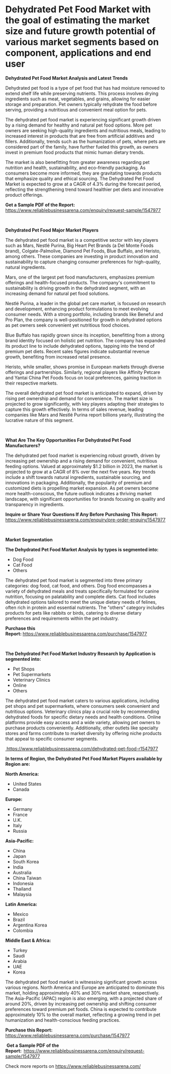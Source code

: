 <p><h1>Dehydrated Pet Food Market with the goal of estimating the market size and future growth potential of various market segments based on component, applications and end user</h1></p><p><strong>Dehydrated Pet Food Market Analysis and Latest Trends</strong></p>
<p><p>Dehydrated pet food is a type of pet food that has had moisture removed to extend shelf life while preserving nutrients. This process involves drying ingredients such as meat, vegetables, and grains, allowing for easier storage and preparation. Pet owners typically rehydrate the food before serving, providing a nutritious and convenient meal option for pets. </p><p>The dehydrated pet food market is experiencing significant growth driven by a rising demand for healthy and natural pet food options. More pet owners are seeking high-quality ingredients and nutritious meals, leading to increased interest in products that are free from artificial additives and fillers. Additionally, trends such as the humanization of pets, where pets are considered part of the family, have further fueled this growth, as owners invest in premium food products that mimic human dietary trends.</p><p>The market is also benefitting from greater awareness regarding pet nutrition and health, sustainability, and eco-friendly packaging. As consumers become more informed, they are gravitating towards products that emphasize quality and ethical sourcing. The Dehydrated Pet Food Market is expected to grow at a CAGR of 4.3% during the forecast period, reflecting the strengthening trend toward healthier pet diets and innovative product offerings.</p></p>
<p><strong>Get a Sample PDF of the Report:&nbsp;</strong> <a href="https://www.reliablebusinessarena.com/enquiry/request-sample/1547977?utm_campaign=2120&utm_medium=2&utm_source=Github&utm_content=ia&utm_term=08022025&utm_id=dehydrated-pet-food">https://www.reliablebusinessarena.com/enquiry/request-sample/1547977</a></p>
<p>&nbsp;</p>
<p><strong>Dehydrated Pet Food Major Market Players</strong></p>
<p><p>The dehydrated pet food market is a competitive sector with key players such as Mars, Nestlé Purina, Big Heart Pet Brands (a Del Monte Foods brand), Colgate-Palmolive, Diamond Pet Foods, Blue Buffalo, and Heristo, among others. These companies are investing in product innovation and sustainability to capture changing consumer preferences for high-quality, natural ingredients.</p><p>Mars, one of the largest pet food manufacturers, emphasizes premium offerings and health-focused products. The company's commitment to sustainability is driving growth in the dehydrated segment, with an increasing demand for natural pet food solutions.</p><p>Nestlé Purina, a leader in the global pet care market, is focused on research and development, enhancing product formulations to meet evolving consumer needs. With a strong portfolio, including brands like Beneful and Pro Plan, the company is well-positioned for growth in dehydrated options as pet owners seek convenient yet nutritious food choices.</p><p>Blue Buffalo has rapidly grown since its inception, benefitting from a strong brand identity focused on holistic pet nutrition. The company has expanded its product line to include dehydrated options, tapping into the trend of premium pet diets. Recent sales figures indicate substantial revenue growth, benefiting from increased retail presence.</p><p>Heristo, while smaller, shows promise in European markets through diverse offerings and partnerships. Similarly, regional players like Affinity Petcare and Yantai China Pet Foods focus on local preferences, gaining traction in their respective markets.</p><p>The overall dehydrated pet food market is anticipated to expand, driven by rising pet ownership and demand for convenience. The market size is projected to grow significantly, with key players adapting their strategies to capture this growth effectively. In terms of sales revenue, leading companies like Mars and Nestlé Purina report billions yearly, illustrating the lucrative nature of this segment.</p></p>
<p>&nbsp;</p>
<p><strong>What Are The Key Opportunities For Dehydrated Pet Food Manufacturers?</strong></p>
<p><p>The dehydrated pet food market is experiencing robust growth, driven by increasing pet ownership and a rising demand for convenient, nutritious feeding options. Valued at approximately $1.2 billion in 2023, the market is projected to grow at a CAGR of 8% over the next five years. Key trends include a shift towards natural ingredients, sustainable sourcing, and innovations in packaging. Additionally, the popularity of premium and customized diets is propelling market expansion. As pet owners become more health-conscious, the future outlook indicates a thriving market landscape, with significant opportunities for brands focusing on quality and transparency in ingredients.</p></p>
<p><strong>Inquire or Share Your Questions If Any Before Purchasing This Report:</strong> <a href="https://www.reliablebusinessarena.com/enquiry/pre-order-enquiry/1547977?utm_campaign=2120&utm_medium=2&utm_source=Github&utm_content=ia&utm_term=08022025&utm_id=dehydrated-pet-food">https://www.reliablebusinessarena.com/enquiry/pre-order-enquiry/1547977</a></p>
<p>&nbsp;</p>
<p><strong>Market Segmentation</strong></p>
<p><strong>The Dehydrated Pet Food Market Analysis by types is segmented into:</strong></p>
<p><ul><li>Dog Food</li><li>Cat Food</li><li>Others</li></ul></p>
<p><p>The dehydrated pet food market is segmented into three primary categories: dog food, cat food, and others. Dog food encompasses a variety of dehydrated meals and treats specifically formulated for canine nutrition, focusing on palatability and complete diets. Cat food includes dehydrated options tailored to meet the unique dietary needs of felines, often rich in protein and essential nutrients. The "others" category includes products for pets like rabbits or birds, catering to diverse dietary preferences and requirements within the pet industry.</p></p>
<p><strong>Purchase this Report:&nbsp;</strong><a href="https://www.reliablebusinessarena.com/purchase/1547977?utm_campaign=2120&utm_medium=2&utm_source=Github&utm_content=ia&utm_term=08022025&utm_id=dehydrated-pet-food">https://www.reliablebusinessarena.com/purchase/1547977</a></p>
<p>&nbsp;</p>
<p><strong>The Dehydrated Pet Food Market Industry Research by Application is segmented into:</strong></p>
<p><ul><li>Pet Shops</li><li>Pet Supermarkets</li><li>Veterinary Clinics</li><li>Online</li><li>Others</li></ul></p>
<p><p>The dehydrated pet food market caters to various applications, including pet shops and pet supermarkets, where consumers seek convenient and nutritious options. Veterinary clinics play a crucial role by recommending dehydrated foods for specific dietary needs and health conditions. Online platforms provide easy access and a wide variety, allowing pet owners to purchase products conveniently. Additionally, other outlets like specialty stores and farms contribute to market diversity by offering niche products that appeal to specific consumer segments.</p></p>
<p><a href="https://www.reliablebusinessarena.com/dehydrated-pet-food-r1547977?utm_campaign=2120&utm_medium=2&utm_source=Github&utm_content=ia&utm_term=08022025&utm_id=dehydrated-pet-food">&nbsp;https://www.reliablebusinessarena.com/dehydrated-pet-food-r1547977</a></p>
<p><strong>In terms of Region, the Dehydrated Pet Food Market Players available by Region are:</strong></p>
<p>
    <p> <strong> North America: </strong>
        <ul>
            <li>United States</li>
            <li>Canada</li>
        </ul>
        </p> 
    <p> <strong> Europe: </strong>
        <ul>
            <li>Germany</li>
            <li>France</li>
            <li>U.K.</li>
            <li>Italy</li>
            <li>Russia</li>
        </ul>
        </p> 
    <p> <strong> Asia-Pacific: </strong>
        <ul>
            <li>China</li>
            <li>Japan</li>
            <li>South Korea</li>
            <li>India</li>
            <li>Australia</li>
            <li>China Taiwan</li>
            <li>Indonesia</li>
            <li>Thailand</li>
            <li>Malaysia</li>
        </ul>
        </p> 
    <p> <strong> Latin America: </strong>
        <ul>
            <li>Mexico</li>
            <li>Brazil</li>
            <li>Argentina Korea</li>
            <li>Colombia</li>
        </ul>
        </p> 
    <p> <strong> Middle East & Africa: </strong>
        <ul>
            <li>Turkey</li>
            <li>Saudi</li>
            <li>Arabia</li>
            <li>UAE</li>
            <li>Korea</li>
        </ul>
    </p>
    </p>
<p><p>The dehydrated pet food market is witnessing significant growth across various regions. North America and Europe are anticipated to dominate this market, holding approximately 40% and 30% market share, respectively. The Asia-Pacific (APAC) region is also emerging, with a projected share of around 20%, driven by increasing pet ownership and shifting consumer preferences toward premium pet foods. China is expected to contribute approximately 10% to the overall market, reflecting a growing trend in pet humanization and health-conscious feeding practices.</p></p>
<p><strong>Purchase this Report: </strong><a href="https://www.reliablebusinessarena.com/purchase/1547977?utm_campaign=2120&utm_medium=2&utm_source=Github&utm_content=ia&utm_term=08022025&utm_id=dehydrated-pet-food">https://www.reliablebusinessarena.com/purchase/1547977</a></p>
<p>&nbsp;<strong>Get a Sample PDF of the Report:&nbsp;&nbsp;</strong><a href="https://www.reliablebusinessarena.com/enquiry/request-sample/1547977?utm_campaign=2120&utm_medium=2&utm_source=Github&utm_content=ia&utm_term=08022025&utm_id=dehydrated-pet-food">https://www.reliablebusinessarena.com/enquiry/request-sample/1547977</a></p>
<p><strong></strong></p>
<p>Check more reports on <a href="https://www.reliablebusinessarena.com/?utm_campaign=2120&utm_medium=2&utm_source=Github&utm_content=ia&utm_term=08022025&utm_id=dehydrated-pet-food">https://www.reliablebusinessarena.com/</a></p>